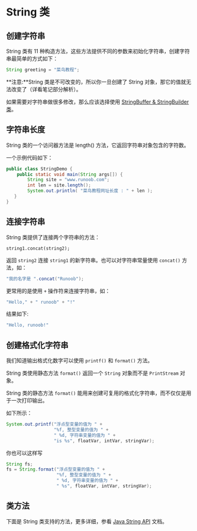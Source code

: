 # String 类

## 创建字符串

String 类有 11 种构造方法，这些方法提供不同的参数来初始化字符串，创建字符串最简单的方式如下：

```java
String greeting = "菜鸟教程";
```

**注意:**String 类是不可改变的，所以你一旦创建了 String 对象，那它的值就无法改变了（详看笔记部分解析）。

如果需要对字符串做很多修改，那么应该选择使用 [StringBuffer & StringBuilder 类](http://www.runoob.com/java/java-stringbuffer.html)。

## 字符串长度

String 类的一个访问器方法是 length() 方法，它返回字符串对象包含的字符数。

一个示例代码如下：

```java
public class StringDemo {
    public static void main(String args[]) {
        String site = "www.runoob.com";
        int len = site.length();
        System.out.println( "菜鸟教程网址长度 : " + len );
   }
}
```

## 连接字符串

String 类提供了连接两个字符串的方法：

`string1.concat(string2);`

返回 `string2` 连接 `string1` 的新字符串。也可以对字符串常量使用 `concat()` 方法，如：

```java
"我的名字是 ".concat("Runoob");
```

更常用的是使用 `+` 操作符来连接字符串，如：

```java
"Hello," + " runoob" + "!"
```

结果如下:

```java
"Hello, runoob!"
```

## 创建格式化字符串

我们知道输出格式化数字可以使用 `printf()` 和 `format()` 方法。

String 类使用静态方法 `format()` 返回一个 `String` 对象而不是 `PrintStream` 对象。

String 类的静态方法 `format()` 能用来创建可复用的格式化字符串，而不仅仅是用于一次打印输出。

如下所示：

```java
System.out.printf("浮点型变量的值为 " +
                  "%f, 整型变量的值为 " +
                  " %d, 字符串变量的值为 " +
                  "is %s", floatVar, intVar, stringVar);
```

你也可以这样写

```java
String fs;
fs = String.format("浮点型变量的值为 " +
                   "%f, 整型变量的值为 " +
                   " %d, 字符串变量的值为 " +
                   " %s", floatVar, intVar, stringVar);
```

## 类方法

下面是 String 类支持的方法，更多详细，参看 [Java String API](http://www.runoob.com/manual/jdk1.6/java/lang/String.html) 文档。